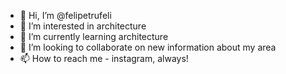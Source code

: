- 👋 Hi, I’m @felipetrufeli
- 👀 I’m interested in architecture
- 🌱 I’m currently learning architecture
- 💞️ I’m looking to collaborate on new information about my area
- 📫 How to reach me - instagram, always!

<!---
felipetrufeli/felipetrufeli is a ✨ special ✨ repository because its `README.md` (this file) appears on your GitHub profile.
You can click the Preview link to take a look at your changes.
--->
